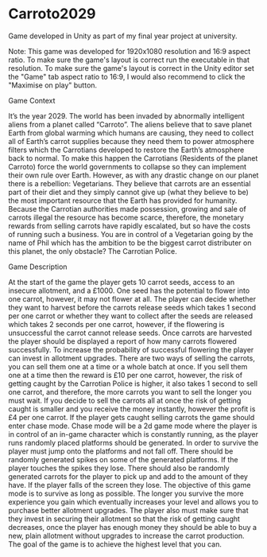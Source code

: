 # Carroto2029
 
Game developed in Unity as part of my final year project at university. 

Note: This game was developed for 1920x1080 resolution and 16:9 aspect ratio. To make sure the game's layout is correct run the executable in that resolution. To make sure the game's layout is correct in the Unity editor set the "Game" tab aspect ratio to 16:9, I would also recommend to click the "Maximise on play" button.

Game Context

It’s the year 2029. The world has been invaded by abnormally intelligent aliens from a planet called “Carroto”. The aliens believe that to save planet Earth from global warming which humans are causing, they need to collect all of Earth’s carrot supplies because they need them to power atmosphere filters which the Carrotians developed to restore the Earth’s atmosphere back to normal. To make this happen the Carrotians (Residents of the planet Carroto) force the world governments to collapse so they can implement their own rule over Earth. However, as with any drastic change on our planet there is a rebellion: Vegetarians. They believe that carrots are an essential part of their diet and they simply cannot give up (what they believe to be) the most important resource that the Earth has provided for humanity. Because the Carrotian authorities made possession, growing and sale of carrots illegal the resource has become scarce, therefore, the monetary rewards from selling carrots have rapidly escalated, but so have the costs of running such a business. You are in control of a Vegetarian going by the name of Phil which has the ambition to be the biggest carrot distributer on this planet, the only obstacle? The Carrotian Police.

Game Description

At the start of the game the player gets 10 carrot seeds, access to an insecure allotment, and a £1000. One seed has the potential to flower into one carrot, however, it may not flower at all. The player can decide whether they want to harvest before the carrots release seeds which takes 1 second per one carrot or whether they want to collect after the seeds are released which takes 2 seconds per one carrot, however, if the flowering is unsuccessful the carrot cannot release seeds. Once carrots are harvested the player should be displayed a report of how many carrots flowered successfully. To increase the probability of successful flowering the player can invest in allotment upgrades. There are two ways of selling the carrots, you can sell them one at a time or a whole batch at once. If you sell them one at a time then the reward is £10 per one carrot, however, the risk of getting caught by the Carrotian Police is higher, it also takes 1 second to sell one carrot, and therefore, the more carrots you want to sell the longer you must wait. If you decide to sell the carrots all at once the risk of getting caught is smaller and you receive the money instantly, however the profit is £4 per one carrot. If the player gets caught selling carrots the game should enter chase mode. Chase mode will be a 2d game mode where the player is in control of an in-game character which is constantly running, as the player runs randomly placed platforms should be generated. In order to survive the player must jump onto the platforms and not fall off. There should be randomly generated spikes on some of the generated platforms. If the player touches the spikes they lose. There should also be randomly generated carrots for the player to pick up and add to the amount of they have. If the player falls of the screen they lose. The objective of this game mode is to survive as long as possible. The longer you survive the more experience you gain which eventually increases your level and allows you to purchase better allotment upgrades. The player also must make sure that they invest in securing their allotment so that the risk of getting caught decreases, once the player has enough money they should be able to buy a new, plain allotment without upgrades to increase the carrot production. The goal of the game is to achieve the highest level that you can.

